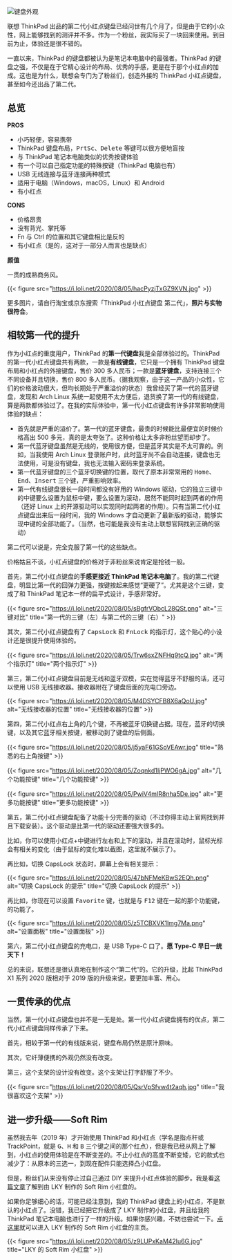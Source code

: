 
![键盘外观](https://i.loli.net/2020/08/05/Tp9XjFWQOEUf7IJ.jpg)

联想 ThinkPad 出品的第二代小红点键盘已经问世有几个月了，但是由于它的小众性，网上能够找到的测评并不多。作为一个粉丝，我实际买了一块回来使用。到目前为止，体验还是很不错的。

<!--more-->

一直以来，ThinkPad 的键盘都被认为是笔记本电脑中的最强者。ThinkPad 的键盘之强，不仅是在于它精心设计的布局、优秀的手感，更是在于那个小红点的加成。这也是为什么，联想会专门为了粉丝们，创造外接的 ThinkPad 小红点键盘，甚至如今还出品了第二代。

## 总览

**PROS**

- 小巧轻便，容易携带
- ThinkPad 键盘布局，<kbd>PrtSc</kbd>、<kbd>Delete</kbd> 等键可以很方便地盲按
- 与 ThinkPad 笔记本电脑类似的优秀按键体验
- 有一个可以自己指定功能的特殊按键（ThinkPad 电脑也有）
- USB 无线连接与蓝牙连接两种模式
- 适用于电脑（Windows，macOS，Linux）和 Android
- 有小红点

**CONS**

- 价格昂贵
- 没有背光、掌托等
- Fn 与 Ctrl 的位置和其它键盘相比是反的
- 有小红点（是的，这对于一部分人而言也是缺点）

**颜值**

一贯的成熟商务风。

{{< figure src="https://i.loli.net/2020/08/05/hacPyzjTxGZ9XVN.jpg" >}}

更多图片，请自行淘宝或京东搜索「ThinkPad 小红点键盘 第二代」，**照片与实物很符合**。

## 相较第一代的提升

作为小红点的重度用户，ThinkPad 的**第一代键盘**我是全部体验过的。ThinkPad 的第一代小红点键盘共有两款，一款是**有线键盘**，它只是一个拥有 ThinkPad 键盘布局和小红点的外接键盘，售价 300 多人民币；一款是**蓝牙键盘**，支持连接三个不同设备并且切换，售价 800 多人民币。（据我观察，由于这一产品的小众性，它们的价格波动很大，但均长期处于严重溢价的状态）我曾经买了第一代的蓝牙键盘，发现和 Arch Linux 系统一起使用不太方便后，退货换了第一代的有线键盘，算是两款都体验过了。在我的实际体验中，第一代小红点键盘有许多非常影响使用体验的缺点：

- 首先就是严重的溢价了。第一代的蓝牙键盘，最贵的时候能比最便宜的时候价格高出 500 多元，真的是太夸张了。这种价格让太多非粉丝望而却步了。
- 第一代蓝牙键盘虽然是无线的，使用很方便，但是蓝牙其实是不太可靠的。例如，当我使用 Arch Linux 登录账户时，此时蓝牙尚不会自动连接，键盘也无法使用，可是没有键盘，我也无法输入密码来登录系统。
- 第一代蓝牙键盘的三个蓝牙切换键的位置，取代了原本非常常用的 <kbd>Home</kbd>、<kbd>End</kbd>、<kbd>Insert</kbd> 三个键，严重影响效率。
- 第一代有线键盘很长一段时间都没有好用的 Windows 驱动，它的独立三键中的中键要么设置为鼠标中键，要么设置为滚动，居然不能同时起到两者的作用（还好 Linux 上的开源驱动可以实现同时起两者的作用）。只有当第二代小红点键盘出来后一段时间，我的 Windows 才自动更新了最新版的驱动，能够实现中键的全部功能了。（当然，也可能是我没有主动上联想官网找到正确的驱动）

第二代可以说是，完全克服了第一代的这些缺点。

价格姑且不谈，小红点键盘的价格对于非粉丝来说肯定是抢钱一般。

首先，第二代小红点键盘的**手感更接近 ThinkPad 笔记本电脑**了。我的第二代键盘，明显比第一代的回弹力更强，按键按起来感觉“更硬了”。尤其是这个三键，变成了和 ThinkPad 笔记本一样的扁平式设计，手感非常好。

{{< figure src="https://i.loli.net/2020/08/05/sBgfrVObcL28QSt.png" alt="三键对比" title="第一代的三键（左）与第二代的三键（右）" >}}

其次，第二代小红点键盘有了 <kbd>CapsLock</kbd> 和 <kbd>FnLock</kbd> 的指示灯，这个贴心的小设计还是很提升使用体验的。

{{< figure src="https://i.loli.net/2020/08/05/Trw6sxZNFHq9tcQ.jpg" alt="两个指示灯" title="两个指示灯" >}}

第三，第二代小红点键盘目前是无线和蓝牙双模，实在觉得蓝牙不舒服的话，还可以使用 USB 无线接收器。接收器附在了键盘后面的充电口旁边。

{{< figure src="https://i.loli.net/2020/08/05/M4DSYCFB8X6aQoU.jpg" alt="无线接收器的位置" title="无线接收器的位置" >}}

第四，第二代小红点右上角的几个键，不再被蓝牙切换键占据。现在，蓝牙的切换键，以及其它蓝牙相关按键，被移动到了键盘的后侧面。

{{< figure src="https://i.loli.net/2020/08/05/j5yaF61GSoVEAwr.jpg" title="熟悉的右上角按键" >}}

{{< figure src="https://i.loli.net/2020/08/05/Zoqnkd1IjPWO6gA.jpg" alt="几个功能按键" title="几个功能按键" >}}

{{< figure src="https://i.loli.net/2020/08/05/PwiV4mIR8nha5De.jpg" alt="更多功能按键" title="更多功能按键" >}}

第五，第二代小红点键盘配备了功能十分完善的驱动（不过你得主动上官网找到并且下载安装）。这个驱动是比第一代的驱动还要强大很多的。

比如，你可以使用小红点+中键进行左右和上下的滚动，并且在滚动时，鼠标光标会有相关的变化（由于鼠标的变化难以截图，这里就不展示了）。

再比如，切换 CapsLock 状态时，屏幕上会有相关提示：

{{< figure src="https://i.loli.net/2020/08/05/47bNFMeKBwS2EQh.png" alt="切换 CapsLock 的提示" title="切换 CapsLock 的提示" >}}

再比如，你现在可以设置 <kbd>Favorite</kbd> 键，也就是与 <kbd>F12</kbd> 键在一起的那个功能键，的功能了。

{{< figure src="https://i.loli.net/2020/08/05/z5TCBXVK1lmg7Ma.png" alt="设置面板" title="设置面板" >}}

第六，第二代小红点键盘的充电口，是 USB Type-C 口了。**愿 Type-C 早日一统天下！**

总的来说，联想还是很认真地在制作这个“第二代”的。它的升级，比起 ThinkPad X1 系列 2020 版相对于 2019 版的升级来说，要更加丰富、用心。

## 一贯传承的优点

当然，第一代小红点键盘也并不是一无是处。第一代小红点键盘拥有的优点，第二代小红点键盘同样传承了下来。

首先，相较于第一代的有线版来说，键盘布局仍然是原汁原味。

其次，它纤薄便携的外观仍然没有改变。

第三，这个支架的设计没有改变。这个支架让打字舒服了不少。

{{< figure src="https://i.loli.net/2020/08/05/QsrVpSfvw4t2aqh.jpg" title="我很喜欢这个支架" >}}

## 进一步升级——Soft Rim

虽然我去年（2019 年）才开始使用 ThinkPad 和小红点（学名是指点杆或 TrackPoint，就是 <kbd>G</kbd>、<kbd>H</kbd> 和 <kbd>B</kbd> 三个键之间的那个红点），但是我已经从网上了解到，小红点的使用体验是在不断变差的。不止小红点的高度不断变矮，它的款式也减少了：从原本的三选一，到现在配件只能选择凸小红盘。

但是，粉丝们从来没有停止过自己通过 DIY 来提升小红点体验的脚步。我是看[这篇文章](https://blog.skk.moe/post/thinkpad-softrim/)了解到由 LKY 制作的 Soft Rim 小红盘的。

如果你足够细心的话，可能已经注意到，我的 ThinkPad 键盘上的小红点，不是默认的小红点了。没错，我已经把它升级成了 LKY 制作的小红盘，并且给我的 ThinkPad 笔记本电脑也进行了一样的升级。如果你感兴趣，不妨也尝试一下。[点这里](https://github.com/mosdeo/Homemade_ThinkPad_soft-rim_pointing-stick)就可以进入 LKY 制作的 Soft Rim 小红盘的主页。

{{< figure src="https://i.loli.net/2020/08/05/z9LUPxKaM42lu6G.jpg" title="LKY 的 Soft Rim 小红盘" >}}